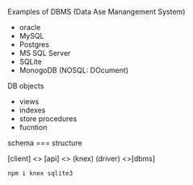 Examples of DBMS (Data Ase Manangement System)

- oracle
- MySQL
- Postgres
- MS SQL Server
- SQLite
- MonogoDB (NOSQL: DOcument)

DB objects

- views
- indexes
- store procedures
- fucntion

schema === structure


[client] <> [api] <> (knex) <SQL> (driver) <>[dbms]

`npm i knex sqlite3`